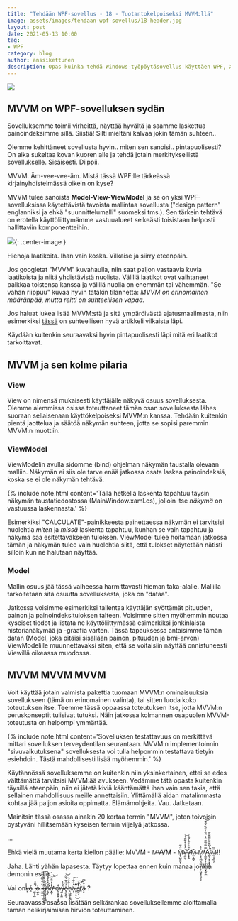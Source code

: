 ```yaml
---
title: "Tehdään WPF-sovellus - 18 - Tuotantokelpoiseksi MVVM:llä"
image: assets/images/tehdaan-wpf-sovellus/18-header.jpg
layout: post
date: 2021-05-13 10:00
tag:
- WPF
category: blog
author: anssikettunen
description: Opas kuinka tehdä Windows-työpöytäsovellus käyttäen WPF, XAML ja C#. Tässä osassa muutetaan sovellus mukailemaan MVVM-tyyliä.
---
```


![][2]

## MVVM on WPF-sovelluksen sydän

Sovelluksemme toimii virheittä, näyttää hyvältä ja saamme laskettua painoindeksimme sillä. Siistiä! Silti mieltäni kalvaa jokin tämän suhteen..

Olemme kehittäneet sovellusta hyvin.. miten sen sanoisi.. pintapuolisesti? On aika sukeltaa kovan kuoren alle ja tehdä jotain merkityksellistä sovellukselle. Sisäisesti. Diippii.

MVVM. Äm-vee-vee-äm. Mistä tässä WPF:lle tärkeässä kirjainyhdistelmässä oikein on kyse?

MVVM tulee sanoista **Model-View-ViewModel** ja se on yksi WPF-sovelluksissa käytettävistä tavoista mallintaa sovellusta ("design pattern" englanniksi ja ehkä "suunnittelumalli" suomeksi tms.). Sen tärkein tehtävä on erotella käyttöliittymämme vastuualueet selkeästi toisistaan helposti hallittaviin komponentteihin.

![][1]{: .center-image }
<figcaption class="caption">Hienoja laatikoita. Ihan vain koska. Vilkaise ja siirry eteenpäin.</figcaption>

Jos googletat "MVVM" kuvahaulla, niin saat paljon vastaavia kuvia laatikoista ja niitä yhdistävistä nuolista. Välillä laatikot ovat vaihtaneet paikkaa toistensa kanssa ja välillä nuolia on enemmän tai vähemmän. "Se vähän riippuu" kuvaa hyvin tätäkin tilannetta: _MVVM on erinomainen määränpää, mutta reitti on suhteellisen vapaa._

Jos haluat lukea lisää MVVM:stä ja sitä ympäröivästä ajatusmaailmasta, niin esimerkiksi [tässä](https://www.wintellect.com/model-view-viewmodel-mvvm-explained/) on suhteellisen hyvä artikkeli vilkaista läpi.

Käydään kuitenkin seuraavaksi hyvin pintapuolisesti läpi mitä eri laatikot tarkoittavat.

## MVVM ja sen kolme pilaria

### View
View on nimensä mukaisesti käyttäjälle näkyvä osuus sovelluksesta.
Olemme aiemmissa osissa toteuttaneet tämän osan sovelluksesta lähes suoraan sellaisenaan käyttökelpoiseksi MVVM:n kanssa.
Tehdään kuitenkin pientä jaottelua ja säätöä näkymän suhteen, jotta se sopisi paremmin MVVM:n muottiin.

### ViewModel
ViewModelin avulla sidomme (bind) ohjelman näkymän taustalla olevaan malliin. Näkymän ei siis ole tarve enää jatkossa osata laskea painoindeksiä, koska se ei ole näkymän tehtävä.

{% include note.html content='Tällä hetkellä laskenta tapahtuu täysin näkymän taustatiedostossa (MainWindow.xaml.cs), jolloin itse _näkymä_ on vastuussa laskennasta.' %}

Esimerkiksi "CALCULATE"-painikkeesta painettaessa näkymän ei tarvitsisi huolehtia _miten_ ja _missä_ laskenta tapahtuu, kunhan se vain tapahtuu ja näkymä saa esitettäväkseen tuloksen.
ViewModel tulee hoitamaan jatkossa tämän ja näkymän tulee vain huolehtia siitä, että tulokset näytetään nätisti silloin kun ne halutaan näyttää.

### Model
Mallin osuus jää tässä vaiheessa harmittavasti hieman taka-alalle. Mallilla tarkoitetaan sitä osuutta sovelluksesta, joka on "dataa".

Jatkossa voisimme esimerkiksi tallentaa käyttäjän syöttämät pituuden, painon ja painoindeksituloksen talteen.
Voisimme sitten myöhemmin noutaa kyseiset tiedot ja listata ne käyttöliittymässä esimerkiksi jonkinlaista historianäkymää ja -graafia varten.
Tässä tapauksessa antaisimme tämän datan (Model, joka pitäisi sisällään painon, pituuden ja bmi-arvon) ViewModelille muunnettavaksi siten, että se voitaisiin näyttää onnistuneesti Viewillä oikeassa muodossa.

## MVVM MVVM MVVM

Voit käyttää jotain valmista pakettia tuomaan MVVM:n ominaisuuksia sovellukseen (tämä on erinomainen valinta), tai sitten luoda koko toteutuksen itse.
Teemme tässä oppaassa toteutuksen itse, jotta MVVM:n peruskonseptit tulisivat tutuksi. Näin jatkossa kolmannen osapuolen MVVM-toteutusta on helpompi ymmärtää.

{% include note.html content='Sovelluksen testattavuus on merkittävä mittari sovelluksen terveydentilan seurantaan. MVVM:n implementoinnin "sivuvaikutuksena" sovelluksesta voi tulla helpommin testattava tietyin esiehdoin. Tästä mahdollisesti lisää myöhemmin.' %}

Käytännössä sovelluksemme on kuitenkin niin yksinkertainen, ettei se edes välttämättä tarvitsisi MVVM:ää avukseen. Vedämme tätä opasta kuitenkin täysillä eteenpäin, niin ei jätetä kiviä kääntämättä ihan vain sen takia, että sellainen mahdollisuus meille annettaisiin. Ylittämällä aidan matalimmasta kohtaa jää paljon asioita oppimatta. Elämämohjeita. Vau. Jatketaan.

Mainitsin tässä osassa ainakin 20 kertaa termin "MVVM", joten toivoisin pystyväni hillitsemään kyseisen termin viljelyä jatkossa.

...

Ehkä vielä muutama kerta kiellon päälle: MVVM - M̶V̶V̷M̷ - M̴̢̦̺̮̬̬̅̈́͂ͅV̶͕̫̮̀̓̽̊̊͌͊͗͘͝ͅV̵̙͓̭̌̆̉͗͗̄̀́̐̕M̴̫̱͉͇̬͊  M̸͕͙̤̻̺̯̣̺̫̦̹̩̰͖͙̩̖͈̀̾ͅͅV̵̧̛̳̼̬̝̙̤̞͚̫̯̮̗̰̹̼̿̿́̅͌̅͛̀̈́̏̀͛̋̏͛̃̄͊͝V̴̲̰̦̰̝̦̞̬̥̼̫̈́̇͆͌͌̈̿͌̎͂̚̚ͅM̴̫̟̥̪͓̗̅̏!!

Jaha. Lähti vähän lapasesta. Täytyy lopettaa ennen kuin manaa jonkin demonin esille.

Vai onk̴͎̾ó̵̱ j̵̛̳̩̦̲͌̎͛o̶̧̲̭̗̓ l̴̝͖̩̯̀͑̈́̏͊̉̋͛̔̌ì̶̡͈̥̝͎͖̫̖̙͒̅̆͗̐̄̋͑̃͠ȉ̸̞͉̰͙͕̩̱͖̤̾̀̌͘ͅạ̷͈̗̖͂̌͆̽͛̒̂͆̌̚͘͝n̶̛͓͇̘̽̾̒͂̎̌̕͠͝ m̶̢̤̥̻͍͉̟̟͋y̷̺͔̯̼̑̋̀̾ö̶̢͚̬͖̹̾͆̀̅́̏̀͝ḣ̷̖͖̺͚̖̬̻̇̂̈́̏ä̷͔̒̈́͂́͠i̴͈͉̹̝̣͆̚͜͠s̴̻̪̣̔̽͝͝t̸̞̩̀ä̷͕̟̇̐̾͆ ?

Seuraavassa osassa lisätään selkärankaa sovelluksellemme aloittamalla tämän nelikirjaimisen hirviön toteuttaminen.

[1]: /assets/images/tehdaan-wpf-sovellus/18-01.jpg
[2]: /assets/images/tehdaan-wpf-sovellus/18-header.jpg